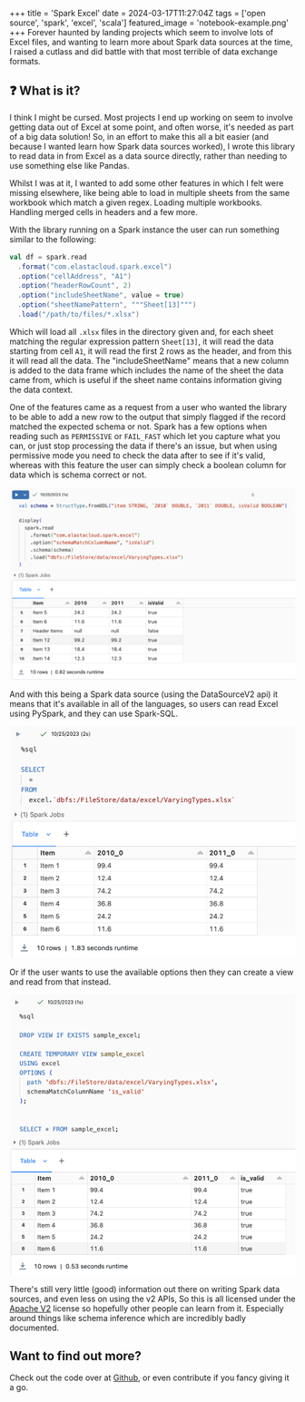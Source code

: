 +++
title = 'Spark Excel'
date = 2024-03-17T11:27:04Z
tags = ['open source', 'spark', 'excel', 'scala']
featured_image = 'notebook-example.png'
+++
Forever haunted by landing projects which seem to involve lots of Excel files, and wanting to learn more about Spark data sources at the time, I raised a cutlass and did battle with that most terrible of data exchange formats.

## :question: What is it?

I think I might be cursed. Most projects I end up working on seem to involve getting data out of Excel at some point, and often worse, it's needed as part of a big data solution! So, in an effort to make this all a bit easier (and because I wanted learn how Spark data sources worked), I wrote this library to read data in from Excel as a data source directly, rather than needing to use something else like Pandas.

Whilst I was at it, I wanted to add some other features in which I felt were missing elsewhere, like being able to load in multiple sheets from the same workbook which match a given regex. Loading multiple workbooks. Handling merged cells in headers and a few more.

With the library running on a Spark instance the user can run something similar to the following:

```scala
val df = spark.read
  .format("com.elastacloud.spark.excel")
  .option("cellAddress", "A1")
  .option("headerRowCount", 2)
  .option("includeSheetName", value = true)
  .option("sheetNamePattern", """Sheet[13]""")
  .load("/path/to/files/*.xlsx")
```

Which will load all `.xlsx` files in the directory given and, for each sheet matching the regular expression pattern `Sheet[13]`, it will read the data starting from cell `A1`, it will read the first 2 rows as the header, and from this it will read all the data. The "includeSheetName" means that a new column is added to the data frame which includes the name of the sheet the data came from, which is useful if the sheet name contains information giving the data context.

One of the features came as a request from a user who wanted the library to be able to add a new row to the output that simply flagged if the record matched the expected schema or not. Spark has a few options when reading such as `PERMISSIVE` or `FAIL_FAST` which let you capture what you can, or just stop processing the data if there's an issue, but when using permissive mode you need to check the data after to see if it's valid, whereas with this feature the user can simply check a boolean column for data which is schema correct or not.

![Excel schema validation](./schema-validation.png)

And with this being a Spark data source (using the DataSourceV2 api) it means that it's available in all of the languages, so users can read Excel using PySpark, and they can use Spark-SQL.

![Quickly reading Excel using Spark SQL](./using-spark-sql.png)

Or if the user wants to use the available options then they can create a view and read from that instead.

![Using a Spark SQL view](./spark-sql-view.png)

There's still very little (good) information out there on writing Spark data sources, and even less on using the v2 APIs, So this is all licensed under the [Apache V2](https://www.apache.org/licenses/LICENSE-2.0.html) license so hopefully other people can learn from it. Especially around things like schema inference which are incredibly badly documented.

## Want to find out more?

Check out the code over at [Github](https://github.com/elastacloud/spark-excel "Spark Excel"), or even contribute if you fancy giving it a go.
